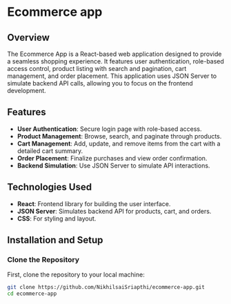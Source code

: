 # Ecommerce app

## Overview

The Ecommerce App is a React-based web application designed to provide a seamless shopping experience. It features user authentication, role-based access control, product listing with search and pagination, cart management, and order placement. This application uses JSON Server to simulate backend API calls, allowing you to focus on the frontend development.

## Features

- **User Authentication**: Secure login page with role-based access.
- **Product Management**: Browse, search, and paginate through products.
- **Cart Management**: Add, update, and remove items from the cart with a detailed cart summary.
- **Order Placement**: Finalize purchases and view order confirmation.
- **Backend Simulation**: Use JSON Server to simulate API interactions.

## Technologies Used

- **React**: Frontend library for building the user interface.
- **JSON Server**: Simulates backend API for products, cart, and orders.
- **CSS**: For styling and layout.

## Installation and Setup

### Clone the Repository

First, clone the repository to your local machine:

```bash
git clone https://github.com/NikhilsaiSriapthi/ecommerce-app.git
cd ecommerce-app
